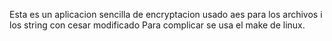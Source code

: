 Esta es un aplicacion sencilla de encryptacion usado aes para los archivos i los string con cesar modificado Para complicar se usa el 
make de linux.

